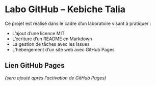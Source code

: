 # Labo GitHub – Kebiche Talia

Ce projet est réalisé dans le cadre d’un laboratoire visant à pratiquer :
- L’ajout d’une licence MIT
- L’écriture d’un README en Markdown
- La gestion de tâches avec les Issues
- L’hébergement d’un site web avec GitHub Pages

## Lien GitHub Pages
*(sera ajouté après l’activation de GitHub Pages)*
